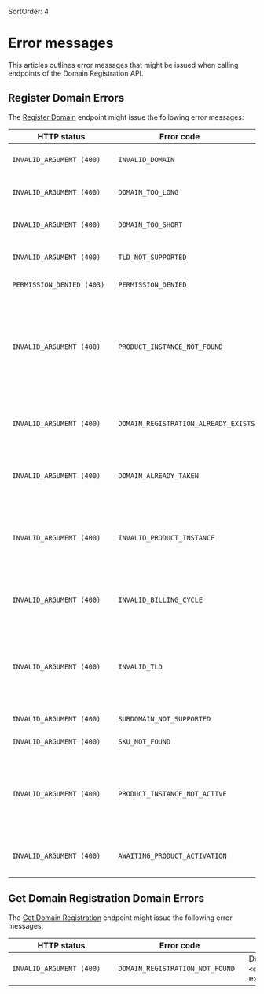 SortOrder: 4
# Error messages


This articles outlines error messages that might be issued when calling endpoints of the Domain Registration API.


## Register Domain Errors


The [Register Domain](https://dev.wix.com/api/rest/account-level-apis/domains/register-domain) endpoint might issue the following error messages:

| <div style="width:200px">HTTP status</div> | <div style="width:250px">Error code</div> | <div style="width:280px">Error message </div> | <div style="width:300px">Troubleshooting </div> |
| --------------------------- | ----------------------------------- | ------------------------------------------------------------ | ------------------------------ |
| `INVALID_ARGUMENT (400)` | `INVALID_DOMAIN` | Domain `<domainName>` can't be registered. | Check that the TLD is supported by Wix and that the domain is still available for purchase. |
| `INVALID_ARGUMENT (400)` | `DOMAIN_TOO_LONG` | Domain `<domainName>` can't be registered because the domain name is too long. | Make sure that the domain name (excluding TLD) doesn't include more than 63 characters. |
| `INVALID_ARGUMENT (400)` | `DOMAIN_TOO_SHORT` |  Domain `<domainName>` can't be registered because the domain name is too short. | Make sure that the domain name (excluding TLD) includes at least 3 characters.  |
| `INVALID_ARGUMENT (400)` | `TLD_NOT_SUPPORTED` | Domain `<domainName>` can't be registered because the TLD `<tld>` isn't supported for Wix sites. | Contact the [Wix B2B sales team](mailto:bizdev@wix.com) to check which TLDs are supported for Wix sites. |
| `PERMISSION_DENIED (403)` | `PERMISSION_DENIED` | Permission denied for target account `<targetAccountId>`. | Make sure that you have permissions to access the account. |
| `INVALID_ARGUMENT (400)` | `PRODUCT_INSTANCE_NOT_FOUND` | Subscription for product instance `<productInstanceId>` doesn't exist. | Check that the `productInstanceID` is correct. You can only register a domain if the site owners have a Wix Premium plan that includes registering a domain. If it's missing, you can use the [Resellers API](https://dev.wix.com/api/rest/account-level-apis/resellers/packages/create-package-v2) to create such a subscription. Contact the [Wix B2B sales team](mailto:bizdev@wix.com) for details about the relevant `productID` in the Create Package call for different domain TLDs. |
| `INVALID_ARGUMENT (400)` | `DOMAIN_REGISTRATION_ALREADY_EXISTS` | Domain `<domain>` has already a related `domainRegistration` object. | You can't call Register Domain for a domain that's already registered or in the process. You can call Register Domain again, if the registration status is `FAILED`. |
| `INVALID_ARGUMENT (400)` | `DOMAIN_ALREADY_TAKEN` | Domain `<domainName>` has already been purchased. | You can register only domains that are still available for purchsase. You may use the [Check Domain Availability](https://dev.wix.com/api/rest/account-level-apis/domain-search/check-domain-availability) and [Suggest Domains](https://dev.wix.com/api/rest/account-level-apis/domain-search/suggest-domains) endpoints to identify domains available for purchase. |
| `INVALID_ARGUMENT (400)` | `INVALID_PRODUCT_INSTANCE` | Product instance `<productInstanceId>` doesn't include the benefit to register a domain. | Check that the `productInstanceId` is correct. You can use the [Resellers API](https://dev.wix.com/api/rest/account-level-apis/resellers/packages/create-package-v2) to create a new package or [adjust a product instance](https://dev.wix.com/api/rest/account-level-apis/resellers/product-instances/adjust-product-instance-specifications) to allow the site owners to register the domain. Contact the [Wix B2B sales team](mailto:bizdev@wix.com) for details about the relevant `productID`. |
| `INVALID_ARGUMENT (400)` | `INVALID_BILLING_CYCLE` | Product instance `<productInstanceId>` from subscription `<subscriptionId>` has a billing cycle that doesn't support registering the domain. | Check that the `<productInstanceID>` and the billing cycle are correct. You can use the [Resellers API](https://dev.wix.com/api/rest/account-level-apis/resellers/packages/create-package-v2) to create a new Wix Premium plan for the site owners if needed. |
| `INVALID_ARGUMENT (400)` | `INVALID_TLD` | Product instance `<productInstanceId>` includes the benefit to register a domain with TLD `<TLD>`. You can't register a domain with another TLD using this product instance. | Check that the `<productInstanceID>` and the TLD are correct. You can use the [Resellers API](https://dev.wix.com/api/rest/account-level-apis/resellers/introduction) to [create a package](https://dev.wix.com/api/rest/account-level-apis/resellers/packages/create-package-v2) or [adjust a product instance](https://dev.wix.com/api/rest/account-level-apis/resellers/product-instances/adjust-product-instance-specifications) to allow the site owners to register a domain with this TLD. Contact the [Wix B2B sales team](mailto:bizdev@wix.com) for details about the relevant `productID`. |
| `INVALID_ARGUMENT (400)` | `SUBDOMAIN_NOT_SUPPORTED` | You can't register subdomains. | Make sure to register only root domains. |
| `INVALID_ARGUMENT (400)` | `SKU_NOT_FOUND` | Wix hasn't defined product instance `<productInstanceId>` properly. | Contact the [Wix B2B sales team](mailto:bizdev@wix.com) for help. |
| `INVALID_ARGUMENT (400)` | `PRODUCT_INSTANCE_NOT_ACTIVE` | Product instance `<productInstanceId>` has status `<status>`. You can only register a domain if the related product instance is `ACTIVE`. | You can only register a domain if the relevant Wix account has an active subscription for a Premium plan that supports domains of the specified TLD. Check that the product instance related to your domain registration is `ACTIVE`. You can do so with the [Get Package](https://dev.wix.com/api/rest/account-level-apis/resellers/packages/get-package) endpoint of the [Resellers API](https://dev.wix.com/api/rest/account-level-apis/resellers/product-instances/product-instance-object). |
| `INVALID_ARGUMENT (400)` | `AWAITING_PRODUCT_ACTIVATION` | Product instance `<productInstanceId>` is `ACTIVE`, but you still need to wait before you can register a domain using it. | Try calling Register Domain again in a couple of minutes. If it's still not working contact the [Wix B2B sales team](mailto:bizdev@wix.com) for help. |

## Get Domain Registration Domain Errors


The [Get Domain Registration](https://dev.wix.com/api/rest/account-level-apis/domains/get-domain-registration) endpoint might issue the following error messages:

| <div style="width:200px">HTTP status</div> | <div style="width:250px">Error code</div> | <div style="width:280px">Error message </div> | <div style="width:300px">Troubleshooting </div> |
| --------------------------- | ----------------------------------- | ------------------------------------------------------------ | ------------------------------ |
| `INVALID_ARGUMENT (400)` | `DOMAIN_REGISTRATION_NOT_FOUND` | Domain registration `<domainRegistrationID>` doesn't exist. | Make sure that the ID of the domain registration is correct. |
